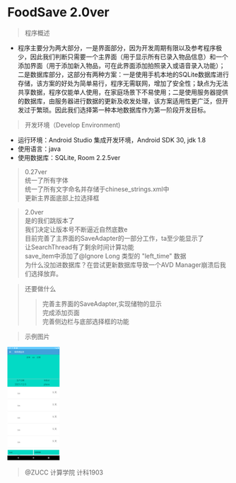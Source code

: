 # FoodSave 2.0ver

> 程序概述

- 程序主要分为两大部分，一是界面部分，因为开发周期有限以及参考程序极少，因此我们判断只需要一个主界面（用于显示所有已录入物品信息）和一个添加界面（用于添加新入物品，可在此界面添加拍照录入或语音录入功能）；二是数据库部分，这部分有两种方案：一是使用手机本地的SQLite数据库进行存储，该方案的好处为简单易行，程序无需联网，增加了安全性；缺点为无法共享数据，程序仅能单人使用，在家庭场景下不易使用；二是使用服务器提供的数据库，由服务器进行数据的更新及收发处理，该方案适用性更广泛，但开发过于繁琐。因此我们选择第一种本地数据库作为第一阶段开发目标。

>开发环境（Develop Environment)

- 运行环境：Android Studio 集成开发环境，Android SDK 30, jdk 1.8
- 使用语言：java
- 使用数据库：SQLite, Room 2.2.5ver

> 0.27ver<br/>
> 统一了所有字体<br/>
> 统一了所有文字命名并存储于chinese_strings.xml中<br/>
> 更新主界面底部上拉选择框<br/>

>2.0ver<br/>
>是的我们跳版本了<br/>
>我们决定让版本号不断逼近自然底数e<br/>
>目前完善了主界面的SaveAdapter的一部分工作，ta至少能显示了<br/>
>让SearchThread有了剩余时间计算功能<br/>
>save_item中添加了@Ignore Long 类型的 "left_time" 数据<br/>
>为什么没加进数据库？在尝试更新数据库导致一个AVD Manager崩溃后我们选择放弃。

>还要做什么
>>完善主界面的SaveAdapter,实现储物的显示<br/>
>>完成添加页面<br/>
>>完善侧边栏与底部选择框的功能<br/>

>示例图片
<img src="./README_pic/demo1.png" alt="alt" style="zoom:25%;" />

>@ZUCC 计算学院 计科1903